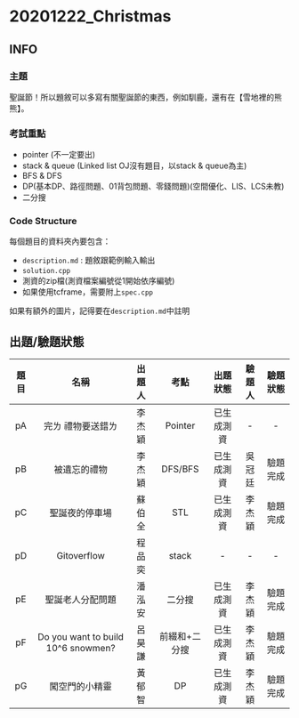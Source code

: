 ﻿# 20201222_Christmas

## INFO
### 主題
聖誕節！所以題敘可以多寫有關聖誕節的東西，例如馴鹿，還有在【雪地裡的熊熊】。


### 考試重點
- pointer (不一定要出)
- stack & queue (Linked list OJ沒有題目，以stack & queue為主)
- BFS & DFS
- DP(基本DP、路徑問題、01背包問題、零錢問題)(空間優化、LIS、LCS未教)
- 二分搜

### Code Structure
每個題目的資料夾內要包含：
- `description.md` : 題敘跟範例輸入輸出
- `solution.cpp`
- 測資的zip檔(測資檔案編號從1開始依序編號)
- 如果使用tcframe，需要附上`spec.cpp`

如果有額外的圖片，記得要在`description.md`中註明


## 出題/驗題狀態

| 題目 |                名稱                | 出題人 |     考點      |  出題狀態  | 驗題人 | 驗題狀態 |
|:----:|:----------------------------------:|:------:|:-------------:|:----------:|:------:|:--------:|
|  pA  |         完ㄌ 禮物要送錯ㄌ          | 李杰穎 |    Pointer    | 已生成測資 |   -    |    -     |
|  pB  |            被遺忘的禮物            | 李杰穎 |    DFS/BFS    | 已生成測資 | 吳冠廷 | 驗題完成 |
|  pC  |           聖誕夜的停車場           | 蘇伯全 |      STL      | 已生成測資 | 李杰穎 | 驗題完成 |
|  pD  |            Gitoverflow             | 程品奕 |     stack     |     -      |   -    |    -     |
|  pE  |          聖誕老人分配問題          | 潘泓安 |    二分搜     | 已生成測資 | 李杰穎 | 驗題完成 |
|  pF  | Do you want to build 10^6 snowmen? | 呂昊謙 | 前綴和+二分搜 | 已生成測資 | 李杰穎 | 驗題完成 |
|  pG  |           闖空門的小精靈           | 黃郁智 |      DP       | 已生成測資 | 李杰穎 | 驗題完成 |

